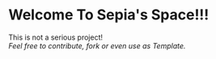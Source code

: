 # Welcome To Sepia's Space!!!
This is not a serious project!
<br>
*Feel free to contribute, fork or even use as Template.*
